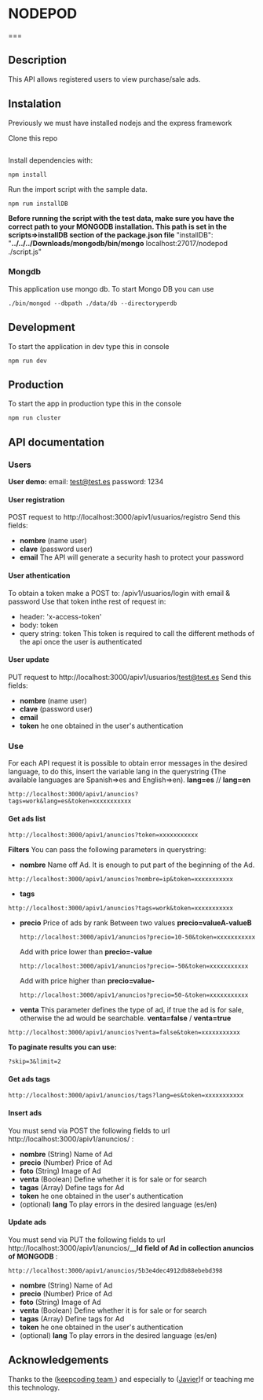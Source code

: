 # NODEPOD
===

## Description
This API allows registered users to view purchase/sale ads.

## Instalation
Previously we must have installed nodejs and the express framework

Clone this repo
```git clone https://github.com/kubiat/NodePod
```
Install dependencies with:
```shell
npm install
```
Run the import script with the sample data.
```shell
npm rum installDB
```
**Before running the script with the test data, make sure you have the correct path to your MONGODB installation.  This path is set in the scripts=>installDB section of the package.json file**
 "installDB": "**../../../Downloads/mongodb/bin/mongo** localhost:27017/nodepod ./script.js"
### Mongdb
This application use mongo db. To start Mongo DB you can use    
```SHELL
./bin/mongod --dbpath ./data/db --directoryperdb
```
## Development
To start the application in dev type this in console
```shell
npm run dev
```
## Production
To start the app in production type this in the console
```shell
npm run cluster
```
## API documentation
### Users
**User demo:**
email: test@test.es
password: 1234
####  User registration
POST request to http://localhost:3000/apiv1/usuarios/registro
Send this fields:
- **nombre** (name user)
- **clave** (password user) 
- **email**
The API will generate a security hash to protect your password
#### User athentication
To obtain a token make a POST to: /apiv1/usuarios/login with email & password
Use that token inthe rest of request in:
- header: 'x-access-token'
- body: token
- query string: token
 This token is required to call the different methods of the api once the user is authenticated
####  User update
PUT request to http://localhost:3000/apiv1/usuarios/test@test.es
Send this fields:
- **nombre** (name user)
- **clave** (password user) 
- **email**
- **token** he one obtained in the user's authentication
### Use
For each API request it is possible to obtain error messages in the desired language, to do this, insert the variable lang in the querystring (The available languages are Spanish=>es and English=>en).
**lang=es** // **lang=en**
```shell
http://localhost:3000/apiv1/anuncios?tags=work&lang=es&token=xxxxxxxxxxx
```
#### Get ads list
```shell
http://localhost:3000/apiv1/anuncios?token=xxxxxxxxxxx
```
**Filters**
 You can pass the following parameters in querystring:
 - **nombre** Name off Ad. It is enough to put part of the beginning of the Ad.
```
http://localhost:3000/apiv1/anuncios?nombre=ip&token=xxxxxxxxxxx
```
- **tags**
```
http://localhost:3000/apiv1/anuncios?tags=work&token=xxxxxxxxxxx
```
- **precio** Price of ads by rank
    Between two values **precio=valueA-valueB**
    ```
    http://localhost:3000/apiv1/anuncios?precio=10-50&token=xxxxxxxxxxx
    ```
    Add with price lower than **precio=-value**
    ```
    http://localhost:3000/apiv1/anuncios?precio=-50&token=xxxxxxxxxxx
    ```
    Add with price higher than **precio=value-**
    ```
    http://localhost:3000/apiv1/anuncios?precio=50-&token=xxxxxxxxxxx
    ```
- **venta** This parameter defines the type of ad, if true the ad is for sale, otherwise the ad would be searchable. **venta=false** / **venta=true** 
```
http://localhost:3000/apiv1/anuncios?venta=false&token=xxxxxxxxxxx
```
**To paginate results you can use:**
```
?skip=3&limit=2
```
#### Get ads tags
```shell
http://localhost:3000/apiv1/anuncios/tags?lang=es&token=xxxxxxxxxxx
```

#### Insert ads 
You must send via POST the following fields to url http://localhost:3000/apiv1/anuncios/ : 
- **nombre** (String) Name of Ad
- **precio** (Number) Price of Ad
- **foto** (String) Image of Ad
- **venta** (Boolean) Define whether it is for sale or for search
- **tagas** (Array) Define tags for Ad
- **token** he one obtained in the user's authentication
- (optional) **lang** To play errors in the desired language (es/en) 
#### Update ads 
You must send via PUT the following fields to url http://localhost:3000/apiv1/anuncios/**__Id field of Ad in collection anuncios of MONGODB** : 
```
http://localhost:3000/apiv1/anuncios/5b3e4dec4912db88ebebd398
```
- **nombre** (String) Name of Ad
- **precio** (Number) Price of Ad
- **foto** (String) Image of Ad
- **venta** (Boolean) Define whether it is for sale or for search
- **tagas** (Array) Define tags for Ad
- **token** he one obtained in the user's authentication
- (optional) **lang** To play errors in the desired language (es/en) 
## Acknowledgements
Thanks to the ([keepcoding team ](keepcoding.io))
and especially to ([Javier](https://github.com/jamg44))f or teaching me this technology.